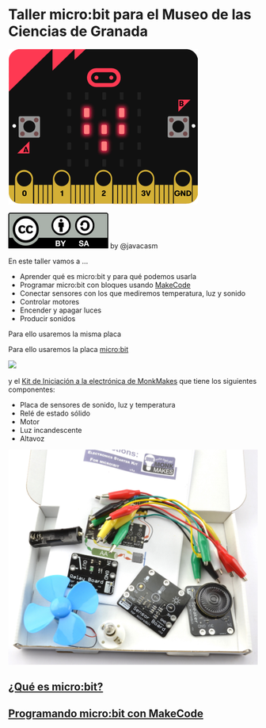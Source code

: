 # Taller micro:bit para el Museo de las Ciencias de Granada

![LoveMicrobit.gif](./images/LoveMicrobit.gif)

![Licencia CC by SA](./images/Licencia_CC_peque.png) by @javacasm

En este taller vamos a  ...
* Aprender qué es micro:bit y para qué podemos usarla
* Programar micro:bit con bloques usando [MakeCode](https://makecode.microbit.org/)
* Conectar sensores con los que mediremos temperatura, luz y sonido
* Controlar motores 
* Encender y apagar luces
* Producir sonidos

Para ello usaremos la misma placa

Para ello usaremos la placa [micro:bit](https://microbit.org/) 

![](https://upload.wikimedia.org/wikipedia/commons/thumb/0/02/BBC_micro_bit_%2826146399942%29.png/800px-BBC_micro_bit_%2826146399942%29.png)


y el [Kit de Iniciación a la electrónica de MonkMakes](http://www.monkmakes.com/mb_kit.html) que tiene los siguientes componentes:
* Placa de sensores de sonido, luz y temperatura
* Relé de estado sólido
* Motor
* Luz incandescente
* Altavoz

![](./images/in_box_read_web.jpg)

## [¿Qué es micro:bit?](./QueEsMicrobit.md)

## [Programando micro:bit con MakeCode](./Taller.md)
